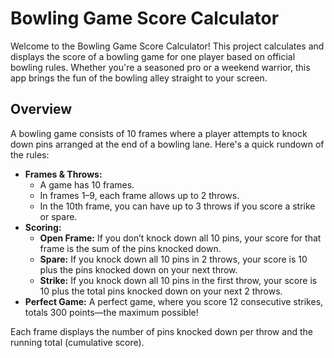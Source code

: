 # Bowling Game Score Calculator

Welcome to the Bowling Game Score Calculator! This project calculates and displays the score of a bowling game for one player based on official bowling rules. Whether you're a seasoned pro or a weekend warrior, this app brings the fun of the bowling alley straight to your screen.

## Overview

A bowling game consists of 10 frames where a player attempts to knock down pins arranged at the end of a bowling lane. Here's a quick rundown of the rules:

- **Frames & Throws:**
  - A game has 10 frames.
  - In frames 1–9, each frame allows up to 2 throws.
  - In the 10th frame, you can have up to 3 throws if you score a strike or spare.
- **Scoring:**
  - **Open Frame:** If you don’t knock down all 10 pins, your score for that frame is the sum of the pins knocked down.
  - **Spare:** If you knock down all 10 pins in 2 throws, your score is 10 plus the pins knocked down on your next throw.
  - **Strike:** If you knock down all 10 pins in the first throw, your score is 10 plus the total pins knocked down on your next 2 throws.
- **Perfect Game:** A perfect game, where you score 12 consecutive strikes, totals 300 points—the maximum possible!

Each frame displays the number of pins knocked down per throw and the running total (cumulative score).
